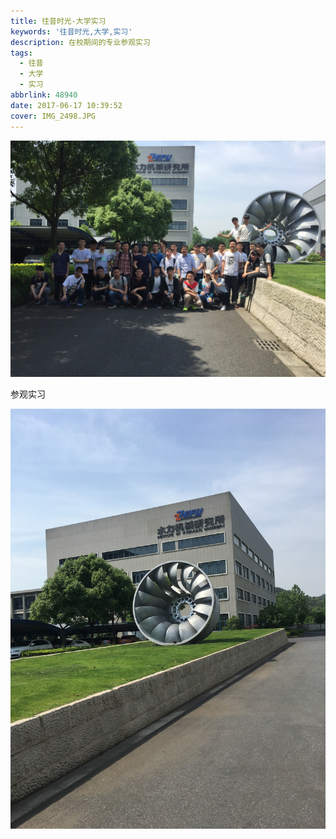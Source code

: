 ```yaml
---
title: 往昔时光-大学实习
keywords: '往昔时光,大学,实习'
description: 在校期间的专业参观实习
tags:
  - 往昔
  - 大学
  - 实习
abbrlink: 48940
date: 2017-06-17 10:39:52
cover: IMG_2498.JPG
---
```


![实习](olden-days-3/IMG_2498.JPG)

参观实习

![流体机械](olden-days-3/IMG_2473.JPG)

